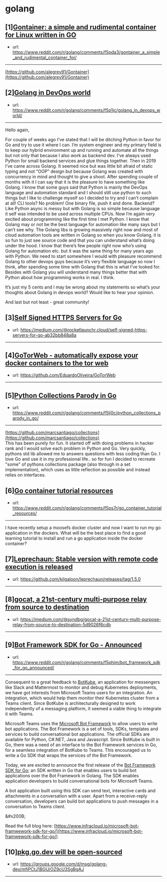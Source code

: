 # golang
## [1][Gontainer: a simple and rudimental container for Linux written in GO](https://www.reddit.com/r/golang/comments/f5pda3/gontainer_a_simple_and_rudimental_container_for/)
- url: https://www.reddit.com/r/golang/comments/f5pda3/gontainer_a_simple_and_rudimental_container_for/
---
[https://github.com/alegrey91/Gontainer](https://github.com/alegrey91/Gontainer)
## [2][Golang in DevOps world](https://www.reddit.com/r/golang/comments/f5p1jc/golang_in_devops_world/)
- url: https://www.reddit.com/r/golang/comments/f5p1jc/golang_in_devops_world/
---
Hello again,

For couple of weeks ago I’ve stated that I will be ditching Python in favor for Go and try to use it where I can. I’m system engineer and my primary field is to keep our hybrid environment up and running and automate all the things but not only that because I also work as backend dev. I’ve always used Python for small backend services and glue things together. Then in 2019 I’ve came across Golang. It seemed nice but was little bit afraid of static typing and not “OOP” design but because Golang was created with concurrency in mind and thought to give a shoot. After spending couple of months with it I can say that it is the pleasure to have something like Golang. I know that some guys said that Python is mainly the DevOps language and automation standard and I should still use python to such things but I like to challenge myself so I decided to try and I can’t complain at all! CLI tools? No problem! One binary file, push it and done. Backend? Like Python async is messy but with Golang is so simple because language it self was intended to be used across multiple CPUs. Now I’m again very excited about programming like the first time I met Python. I know that Golang may or not be the best language for automation like many says but I can’t see why. The Golang libs is growing massively right now and most of cloud automation tools are written in Golang so when you know Golang, it is so fun to just see source code and that you can understand what’s doing under the hood. I know that there’s few people right now who’s using Golang for automation etc. but it was the same thing for many years ago with Python. We need to start somewhere I would with pleasure recommend Golang to other devops guys because it’s very flexible language so now I think, after spending some time with Golang that this is what I’ve looked for. Besides with Golang you will understand many things better that with Python about how programming works in real. I think. 

It’s just my 5 cents and I may be wrong about my statements so what’s your thoughts about Golang in devops world? Would like to hear your opinion.

And last but not least - great community!
## [3][Self Signed HTTPS Servers for Go](https://www.reddit.com/r/golang/comments/f5kyek/self_signed_https_servers_for_go/)
- url: https://medium.com/@rocketlaunchr.cloud/self-signed-https-servers-for-go-ab32bb848a8a
---

## [4][GoTorWeb - automatically expose your docker containers to the tor web](https://www.reddit.com/r/golang/comments/f5q6wj/gotorweb_automatically_expose_your_docker/)
- url: https://github.com/EduardoOliveira/GoTorWeb
---

## [5][Python Collections Parody in Go](https://www.reddit.com/r/golang/comments/f5lj0c/python_collections_parody_in_go/)
- url: https://www.reddit.com/r/golang/comments/f5lj0c/python_collections_parody_in_go/
---
[https://github.com/marcsantiago/collections](https://github.com/marcsantiago/collections)  
This has been purely for fun. It started off with doing problems in hacker rank and I would solve each problem in Python and Go. Very quickly, pythons std lib allowed me to answers questions with less coding than Go. I love Go and use it in my professional life.. so for fun I decided to recreate "some" of pythons collections package (also through in a set implementation), which uses as little reflection as possible and instead relies on interfaces.
## [6][Go container tutorial resources](https://www.reddit.com/r/golang/comments/f5ps7r/go_container_tutorial_resources/)
- url: https://www.reddit.com/r/golang/comments/f5ps7r/go_container_tutorial_resources/
---
I have recently setup a moosefs docker cluster and now I want to run my go application in the dockers. What will be the best place to find a good learning tutorial to install and run a go application inside the docker container?
## [7][Leprechaun: Stable version with remote code execution is released](https://www.reddit.com/r/golang/comments/f5prji/leprechaun_stable_version_with_remote_code/)
- url: https://github.com/kilgaloon/leprechaun/releases/tag/1.5.0
---

## [8][gocat, a 21st-century multi-purpose relay from source to destination](https://www.reddit.com/r/golang/comments/f5phsk/gocat_a_21stcentury_multipurpose_relay_from/)
- url: https://medium.com/@syndbg/gocat-a-21st-century-multi-purpose-relay-from-source-to-destination-5d9026f6cdb
---

## [9][Bot Framework SDK for Go - Announced](https://www.reddit.com/r/golang/comments/f5phjm/bot_framework_sdk_for_go_announced/)
- url: https://www.reddit.com/r/golang/comments/f5phjm/bot_framework_sdk_for_go_announced/
---
Consequent to a great feedback to [BotKube](https://www.botkube.io/), an application for messengers like Slack and Mattermost to monitor and debug Kubernetes deployments, we have got interests from Microsoft Teams users for an integration. An integration, which would help them monitor their Kubernetes cluster from a Teams client. Since BotKube is architecturally designed to work independently of a messaging platform, it seemed a viable thing to integrate it with Teams.

Microsoft Teams uses the [Microsoft Bot Framework](https://dev.botframework.com/) to allow users to write bot applications. The Bot Framework is a set of tools, SDKs, templates and services to build conversational bot applications. The official SDKs are available for Python, C#.NET, Java and Javascript. Since BotKube is built in Go, there was a need of an interface to the Bot Framework services in Go, for a seamless integration of BotKube to Teams. This encouraged us to write a Go SDK that wraps the services of the Bot Framework.

Today, we are excited to announce the first release of the [Bot Framework SDK for Go](https://github.com/infracloudio/msbotbuilder-go); an SDK written in Go that enables users to build bot applications over the Bot Framework in Golang. The SDK enables application developers to build conversational bots for Microsoft Teams.

A bot application built using this SDK can send text, interactive cards and attachments in a conversation with a user. Apart from a receive-reply conversation, developers can build bot applications to push messages in a conversation to Teams client.

&amp;#x200B;

Read the full blog here:  [https://www.infracloud.io/microsoft-bot-framwework-sdk-for-go/](https://www.infracloud.io/microsoft-bot-framwework-sdk-for-go/)
## [10][pkg.go.dev will be open-sourced](https://www.reddit.com/r/golang/comments/f56ua9/pkggodev_will_be_opensourced/)
- url: https://groups.google.com/d/msg/golang-dev/mfiPCtJ1BGU/OZ9cU3SgBgAJ
---

